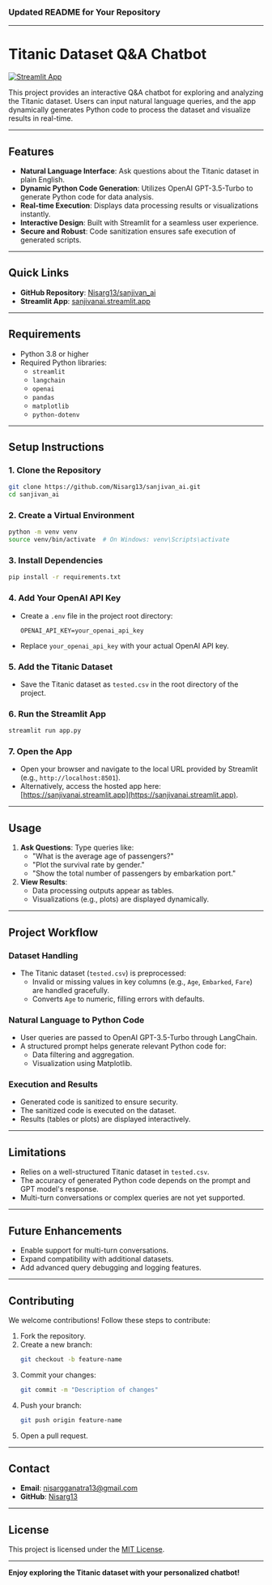 ### Updated README for Your Repository

---

# **Titanic Dataset Q&A Chatbot**

[![Streamlit App](https://static.streamlit.io/badges/streamlit_badge_black_white.svg)](https://sanjivanai.streamlit.app/)

This project provides an interactive Q&A chatbot for exploring and analyzing the Titanic dataset. Users can input natural language queries, and the app dynamically generates Python code to process the dataset and visualize results in real-time.

---

## **Features**
- **Natural Language Interface**: Ask questions about the Titanic dataset in plain English.
- **Dynamic Python Code Generation**: Utilizes OpenAI GPT-3.5-Turbo to generate Python code for data analysis.
- **Real-time Execution**: Displays data processing results or visualizations instantly.
- **Interactive Design**: Built with Streamlit for a seamless user experience.
- **Secure and Robust**: Code sanitization ensures safe execution of generated scripts.

---

## **Quick Links**
- **GitHub Repository**: [Nisarg13/sanjivan_ai](https://github.com/Nisarg13/sanjivan_ai)
- **Streamlit App**: [sanjivanai.streamlit.app](https://sanjivanai.streamlit.app/)

---

## **Requirements**
- Python 3.8 or higher
- Required Python libraries:
  - `streamlit`
  - `langchain`
  - `openai`
  - `pandas`
  - `matplotlib`
  - `python-dotenv`

---

## **Setup Instructions**

### **1. Clone the Repository**
```bash
git clone https://github.com/Nisarg13/sanjivan_ai.git
cd sanjivan_ai
```

### **2. Create a Virtual Environment**
```bash
python -m venv venv
source venv/bin/activate  # On Windows: venv\Scripts\activate
```

### **3. Install Dependencies**
```bash
pip install -r requirements.txt
```

### **4. Add Your OpenAI API Key**
- Create a `.env` file in the project root directory:
  ```plaintext
  OPENAI_API_KEY=your_openai_api_key
  ```
- Replace `your_openai_api_key` with your actual OpenAI API key.

### **5. Add the Titanic Dataset**
- Save the Titanic dataset as `tested.csv` in the root directory of the project.

### **6. Run the Streamlit App**
```bash
streamlit run app.py
```

### **7. Open the App**
- Open your browser and navigate to the local URL provided by Streamlit (e.g., `http://localhost:8501`).
- Alternatively, access the hosted app here: [https://sanjivanai.streamlit.app](https://sanjivanai.streamlit.app).

---

## **Usage**
1. **Ask Questions**: Type queries like:
   - "What is the average age of passengers?"
   - "Plot the survival rate by gender."
   - "Show the total number of passengers by embarkation port."
2. **View Results**:
   - Data processing outputs appear as tables.
   - Visualizations (e.g., plots) are displayed dynamically.

---

## **Project Workflow**

### **Dataset Handling**
- The Titanic dataset (`tested.csv`) is preprocessed:
  - Invalid or missing values in key columns (e.g., `Age`, `Embarked`, `Fare`) are handled gracefully.
  - Converts `Age` to numeric, filling errors with defaults.

### **Natural Language to Python Code**
- User queries are passed to OpenAI GPT-3.5-Turbo through LangChain.
- A structured prompt helps generate relevant Python code for:
  - Data filtering and aggregation.
  - Visualization using Matplotlib.

### **Execution and Results**
- Generated code is sanitized to ensure security.
- The sanitized code is executed on the dataset.
- Results (tables or plots) are displayed interactively.

---

## **Limitations**
- Relies on a well-structured Titanic dataset in `tested.csv`.
- The accuracy of generated Python code depends on the prompt and GPT model's response.
- Multi-turn conversations or complex queries are not yet supported.

---

## **Future Enhancements**
- Enable support for multi-turn conversations.
- Expand compatibility with additional datasets.
- Add advanced query debugging and logging features.

---

## **Contributing**
We welcome contributions! Follow these steps to contribute:
1. Fork the repository.
2. Create a new branch:
   ```bash
   git checkout -b feature-name
   ```
3. Commit your changes:
   ```bash
   git commit -m "Description of changes"
   ```
4. Push your branch:
   ```bash
   git push origin feature-name
   ```
5. Open a pull request.

---

## **Contact**
- **Email**: nisargganatra13@gmail.com
- **GitHub**: [Nisarg13](https://github.com/Nisarg13)

---

## **License**
This project is licensed under the [MIT License](LICENSE).

---

**Enjoy exploring the Titanic dataset with your personalized chatbot!**
